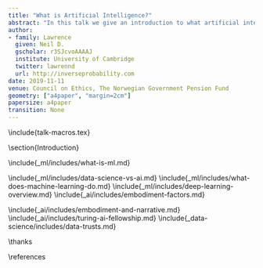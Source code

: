 ```yaml
---
title: "What is Artificial Intelligence?"
abstract: "In this talk we give an introduction to what artificial intelligence technologies are doing today and how they are influencing business and society."
author:
- family: Lawrence
  given: Neil D.
  gscholar: r3SJcvoAAAAJ
  institute: University of Cambridge
  twitter: lawrennd
  url: http://inverseprobability.com
date: 2019-11-11
venue: Council on Ethics, The Norwegian Government Pension Fund
geometry: ["a4paper", "margin=2cm"]
papersize: a4paper
transition: None
---
```


\include{talk-macros.tex}

\section{Introduction}

\include{_ml/includes/what-is-ml.md}


\include{_ml/includes/data-science-vs-ai.md}
\include{_ml/includes/what-does-machine-learning-do.md}
\include{_ml/includes/deep-learning-overview.md}
\include{_ai/includes/embodiment-factors.md}
<!--\include{_data-science/includes/evolved-relationship-society.md}-->
\include{_ai/includes/embodiment-and-narrative.md}
\include{_ai/includes/turing-ai-fellowship.md}
\include{_data-science/includes/data-trusts.md}


\thanks

\references

